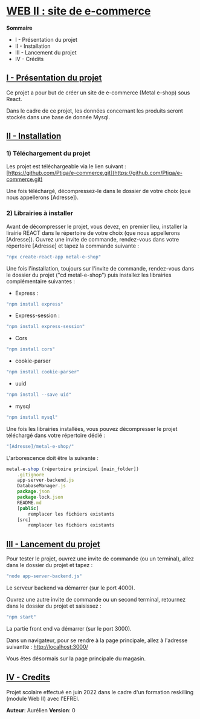 # __<u>WEB II : site de e-commerce</u>__



**Sommaire**
* I - Présentation du projet
* II - Installation
* III - Lancement du projet
* IV - Crédits



## <u>I - Présentation du projet</u>

Ce projet a pour but de créer un site de e-commerce (Metal e-shop) sous React.

Dans le cadre de ce projet, les données concernant les produits seront stockés dans une base de donnée Mysql.


## <u>II - Installation</u>

### 1) Téléchargement du projet

Les projet est téléchargeable via le lien suivant : [https://github.com/Ptiga/e-commerce.git](https://github.com/Ptiga/e-commerce.git)

Une fois téléchargé, décompressez-le dans le dossier de votre choix (que nous appellerons [Adresse]).


### 2) Librairies à installer

Avant de décompresser le projet, vous devez, en premier lieu, installer la lirairie REACT dans le répertoire de votre choix (que nous appellerons [Adresse]). Ouvrez une invite de commande, rendez-vous dans votre répertoire [Adresse] et tapez la commande suivante :
```jsx
"npx create-react-app metal-e-shop"
```

Une fois l'installation, toujours sur l'invite de commande, rendez-vous dans le dossier du projet ("cd metal-e-shop") puis installez les librairies complémentaire suivantes :

* Express :
```jsx
"npm install express"
```

* Express-session :
```jsx
"npm install express-session"
```

* Cors
```jsx
"npm install cors"
```

* cookie-parser
```jsx
"npm install cookie-parser"
```

* uuid
```jsx
"npm install --save uid"
```

* mysql
```jsx
"npm install mysql"
```



Une fois les librairies installées, vous pouvez décompresser le projet téléchargé dans votre répertoire dédié :
```jsx
"[Adresse]/metal-e-shop/"
```

L'arborescence doit être la suivante :
```jsx
metal-e-shop (répertoire principal [main_folder])
    .gitignore
    app-server-backend.js
    DatabaseManager.js
    package.json
    package-lock.json
    README.md
    [public]
        remplacer les fichiers existants
    [src]
        remplacer les fichiers existants
```


## <u>III - Lancement du projet</u>


Pour tester le projet, ouvrez une invite de commande (ou un terminal), allez dans le dossier du projet et tapez : 
```jsx
"node app-server-backend.js"
```

Le serveur backend va démarrer (sur le port 4000).


Ouvrez une autre invite de commande ou un second terminal, retournez dans le dossier du projet et saisissez :
```jsx
"npm start"
```

La partie front end va démarrer (sur le port 3000).

Dans un navigateur, pour se rendre à la page principale, allez à l'adresse suivantte : [http://localhost:3000/](http://localhost:3000/)


Vous êtes désormais sur la page principale du magasin.


## <u>IV - Credits</u>

Projet scolaire effectué en juin 2022 dans le cadre d'un formation reskilling (module Web II) avec l'EFREI.

**Auteur**: Aurélien
**Version**: 0

